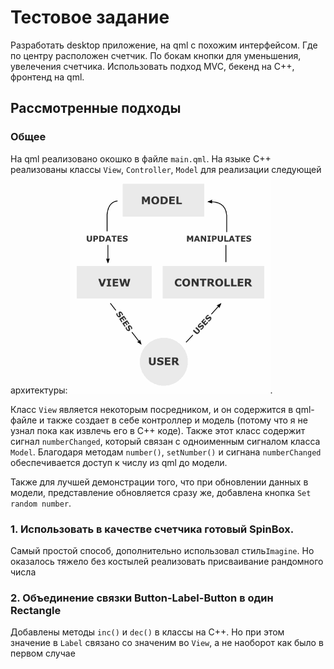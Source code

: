 # Тестовое задание

Разработать desktop приложение, на qml с похожим интерфейсом.
Где по центру расположен счетчик. По бокам кнопки для уменьшения, увелечения счетчика. Использовать подход MVC, бекенд на C++, фронтенд на qml.

## Рассмотренные подходы

### Общее
На qml реализовано окошко в файле ```main.qml```. На языке С++ реализованы классы ```View```, ```Controller```, ```Model``` для реализации следующей архитектуры:
![mvc architecture](img/mvc.png).

Класс ```View``` является некоторым посредником, и он содержится в qml-файле и также создает в себе контроллер и модель (потому что я не узнал пока как извлечь его в С++ коде). Также этот класс содержит сигнал ```numberChanged```, который связан с одноименным сигналом класса ```Model```. Благодаря методам ```number()```, ```setNumber()``` и сигнана ```numberChanged``` обеспечивается доступ к числу из qml до модели.

Также для лучшей демонстрации того, что при обновлении данных в модели, представление обновляется сразу же, добавлена кнопка ```Set random number```.



### 1. Использовать в качестве счетчика готовый SpinBox.
Самый простой способ, дополнительно использовал стиль```Imagine```. Но оказалось тяжело без костылей реализовать присваивание рандомного числа


### 2. Объединение связки Button-Label-Button в один Rectangle
Добавлены методы ```inc()```  и ```dec()``` в классы на C++. Но при этом значение в ```Label``` связано со значеним во ```View```, а не наоборот как было в первом случае
   
   


